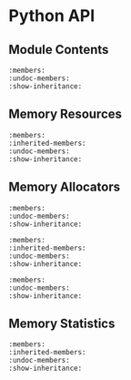 # Python API

## Module Contents

```{automodule} rmm
:members:
:undoc-members:
:show-inheritance:
```

## Memory Resources

```{automodule} rmm.mr
:members:
:inherited-members:
:undoc-members:
:show-inheritance:
```

## Memory Allocators

```{automodule} rmm.allocators.cupy
:members:
:undoc-members:
:show-inheritance:
```

```{automodule} rmm.allocators.numba
:members:
:inherited-members:
:undoc-members:
:show-inheritance:
```

```{automodule} rmm.allocators.torch
:members:
:undoc-members:
:show-inheritance:
```

## Memory Statistics

```{automodule} rmm.statistics
:members:
:inherited-members:
:undoc-members:
:show-inheritance:
```
